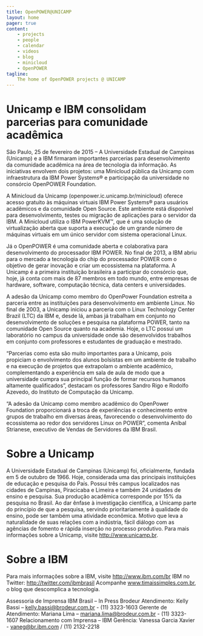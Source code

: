 ```yaml
---
title: OpenPOWER@UNICAMP
layout: home
pager: true
content:
    - projects
    - people
    - calendar
    - videos
    - blog
    - minicloud
    - OpenPOWER
tagline:
    The home of OpenPOWER projects @ UNICAMP
---
```


Unicamp e IBM consolidam parcerias para comunidade acadêmica
============================================================

São Paulo, 25 de fevereiro de 2015 – A Universidade Estadual de Campinas (Unicamp) e a IBM firmaram importantes parcerias para desenvolvimento da comunidade acadêmica na área de tecnologia da informação. As iniciativas envolvem dois projetos: uma Minicloud pública da Unicamp com infraestrutura da IBM Power Systems® e participação da universidade no consórcio OpenPOWER Foundation.

A Minicloud da Unicamp (openpower.ic.unicamp.br/minicloud) oferece acesso gratuito às máquinas virtuais IBM Power Systems® para usuários acadêmicos e da comunidade Open Source. Este ambiente está disponível para desenvolvimento, testes ou migração de aplicações para o servidor da IBM. A Minicloud utiliza o IBM PowerKVM™, que é uma solução de virtualização aberta que suporta a execução de um grande número de máquinas virtuais em um único servidor com sistema operacional Linux.

Já o OpenPOWER é uma comunidade aberta e colaborativa para desenvolvimento do processador IBM POWER. No final de 2013, a IBM abriu para o mercado a tecnologia do chip do processador POWER com o objetivo de gerar inovação e criar um ecossistema na plataforma. A Unicamp é a primeira instituição brasileira a participar do consórcio que, hoje, já conta com mais de 87 membros em todo mundo, entre empresas de hardware, software, computação técnica, data centers e universidades.

A adesão da Unicamp como membro do OpenPower Foundation estreita a parceria entre as instituições para desenvolvimento em ambiente Linux. No final de 2003, a Unicamp iniciou a parceria com o Linux Technology Center Brazil (LTC) da IBM e, desde lá, ambas já trabalham em conjunto no desenvolvimento de soluções e pesquisa na plataforma POWER, tanto na comunidade Open Source quanto na academia. Hoje, o LTC possui um laboratório no campus da universidade onde são desenvolvidos trabalhos em conjunto com professores e estudantes de graduação e mestrado.

“Parcerias como esta são muito importantes para a Unicamp, pois propiciam o envolvimento dos alunos bolsistas em um ambiente de trabalho e na execução de projetos que extrapolam o ambiente acadêmico, complementando a experiência em sala de aula de modo que a universidade cumpra sua principal função de formar recursos humanos altamente qualificados”, destacam os professores Sandro Rigo e Rodolfo Azevedo, do Instituto de Computação da Unicamp.

“A adesão da Unicamp como membro acadêmico do OpenPower Foundation proporcionará a troca de experiências e conhecimento entre grupos de trabalho em diversas áreas, favorecendo o desenvolvimento do ecossistema ao redor dos servidores Linux on POWER”, comenta Aníbal Strianese, executivo de Vendas de Servidores da IBM Brasil.

Sobre a Unicamp
===============

A Universidade Estadual de Campinas (Unicamp) foi, oficialmente, fundada em 5 de outubro de 1966. Hoje, considerada uma das principais instituições de educação e pesquisa do País. Possui três campus localizados nas cidades de Campinas, Piracicaba e Limeira e também 24 unidades de ensino e pesquisa. Sua produção acadêmica corresponde por 15% da pesquisa no Brasil. Ao dar ênfase à investigação científica, a Unicamp parte do princípio de que a pesquisa, servindo prioritariamente à qualidade do ensino, pode ser também uma atividade econômica. Motivo que leva a naturalidade de suas relações com a indústria, fácil diálogo com as agências de fomento e rápida inserção no processo produtivo. Para mais informações sobre a Unicamp, visite http://www.unicamp.br.

Sobre a IBM
===========
Para mais informações sobre a IBM, visite http://www.ibm.com/br
IBM no Twitter: http://twitter.com/ibmbrasil
Acompanhe www.timaissimples.com.br, o blog que descomplica a tecnologia.

Assessoria de Imprensa IBM Brasil – In Press Brodeur
Atendimento: Kelly Bassi – kelly.bassi@brodeur.com.br - (11) 3323-1603
Gerente de Atendimento: Mariana Lima – mariana.lima@brodeur.com.br   - (11) 3323-1607
Relacionamento com Imprensa – IBM
Gerência: Vanessa Garcia Xavier - vaneg@br.ibm.com / (11) 2132-2218

